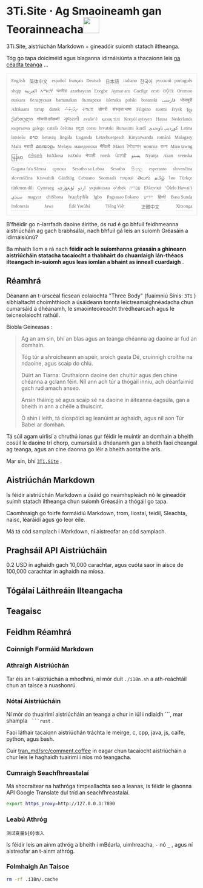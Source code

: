 <h1 style="justify-content:space-between">3Ti.Site ⋅ Ag Smaoineamh gan Teorainneacha<img src="//i-01.eu.org/3Ti/logo.svg" style="user-select:none;margin-top:-1px;width:42px"></h1>

3Ti.Site, aistriúchán Markdown + gineadóir suíomh statach iltheanga.

Tóg go tapa doiciméid agus blaganna idirnáisiúnta a thacaíonn leis [na céadta teanga](https://github.com/i18n-site/node/blob/main/lang/src/index.js) ...

<pre class="langli" style="display:flex;flex-wrap:wrap;background:transparent;border:1px solid #eee;font-size:12px;box-shadow:0 0 3px inset #eee;padding:12px 5px 4px 12px;justify-content:space-between;"><style>pre.langli i{font-weight:300;font-family:s;margin-right:7px;margin-bottom:8px;font-style:normal;color:#666;border-bottom:1px dashed #ccc;}</style><i>English</i><i> 简体中文 </i><i>español</i><i>français</i><i>Deutsch</i><i> 日本語 </i><i>italiano</i><i>한국어</i><i>русский</i><i>português</i><i>shqip</i><i>‫العربية‬</i><i>አማርኛ</i><i>অসমীয়া</i><i>azərbaycan</i><i>Eʋegbe</i><i>Aymar aru</i><i>Gaeilge</i><i>eesti</i><i>ଓଡ଼ିଆ</i><i>Oromoo</i><i>euskara</i><i>беларуская</i><i>bamanakan</i><i>български</i><i>íslenska</i><i>polski</i><i>bosanski</i><i>‫فارسی‬</i><i>भोजपुरी</i><i>Afrikaans</i><i>татар</i><i>dansk</i><i>‫ދިވެހިބަސް‬</i><i>ትግርኛ</i><i>डोगरी</i><i>संस्कृत भाषा</i><i>Filipino</i><i>suomi</i><i>Frysk</i><i>ខ្មែរ</i><i>ქართული</i><i>गोंयची कोंकणी</i><i>ગુજરાતી</i><i>avañe’ẽ</i><i>қазақ тілі</i><i>Kreyòl ayisyen</i><i>Hausa</i><i>Nederlands</i><i>кыргызча</i><i>galego</i><i>català</i><i>čeština</i><i>ಕನ್ನಡ</i><i>corsu</i><i>hrvatski</i><i>Runasimi</i><i>kurdî</i><i>‫کوردیی ناوەندی‬</i><i>Latina</i><i>latviešu</i><i>ລາວ</i><i>lietuvių</i><i>lingála</i><i>Luganda</i><i>Lëtzebuergesch</i><i>Kinyarwanda</i><i>română</i><i>Malagasy</i><i>Malti</i><i>मराठी</i><i>മലയാളം</i><i>Melayu</i><i>македонски</i><i>मैथिली</i><i>Māori</i><i>মৈতৈলোন্</i><i>монгол</i><i>বাংলা</i><i>Mizo ṭawng</i><i>မြန်မာ</i><i>𞄀𞄄𞄰𞄩𞄍𞄜𞄰</i><i>IsiXhosa</i><i>isiZulu</i><i>नेपाली</i><i>norsk</i><i>ਪੰਜਾਬੀ</i><i>‫پښتو‬</i><i>Nyanja</i><i>Akan</i><i>svenska</i><i>Gagana fa'a Sāmoa</i><i>српски</i><i>Sesotho sa Leboa</i><i>Sesotho</i><i>සිංහල</i><i>esperanto</i><i>slovenčina</i><i>slovenščina</i><i>Kiswahili</i><i>Gàidhlig</i><i>Cebuano</i><i>Soomaali</i><i>тоҷикӣ</i><i>తెలుగు</i><i>தமிழ்</i><i>ไทย</i><i>Türkçe</i><i>türkmen dili</i><i>Cymraeg</i><i>‫ئۇيغۇرچە‬</i><i>‫اردو‬</i><i>українська</i><i>o‘zbek</i><i>‫עברית‬</i><i>Ελληνικά</i><i>ʻŌlelo Hawaiʻi</i><i>‫سنڌي‬</i><i>magyar</i><i>chiShona</i><i>հայերեն</i><i>Igbo</i><i>Pagsasao Ilokano</i><i>‫ייִדיש‬</i><i>हिन्दी</i><i>Basa Sunda</i><i>Indonesia</i><i>Jawa</i><i>Èdè Yorùbá</i><i>Tiếng Việt</i><i> 正體中文 </i><i>Xitsonga</i></pre>

B’fhéidir go n-iarrfadh daoine áirithe, ós rud é go bhfuil feidhmeanna aistriúcháin ag gach brabhsálaí, nach bhfuil gá leis an suíomh Gréasáin a idirnáisiúnú?

Ba mhaith liom a rá nach **féidir ach le suíomhanna gréasáin a ghineann aistriúcháin statacha tacaíocht a thabhairt do chuardaigh lán-théacs ilteangach in-suíomh agus leas iomlán a bhaint as inneall cuardaigh** .

## Réamhrá

Déanann an t-úrscéal ficsean eolaíochta &quot;Three Body&quot; (fuaimniú Sínis: `3Tǐ` ) sibhialtacht choimhthíoch a úsáideann tonnta leictreamaighnéadacha chun cumarsáid a dhéanamh, le smaointeoireacht thrédhearcach agus le teicneolaíocht rathúil.

Bíobla·Geineasas :

> Ag an am sin, bhí an blas agus an teanga chéanna ag daoine ar fud an domhain.
>
> Tóg túr a shroicheann an spéir, sroich geata Dé, cruinnigh croíthe na ndaoine, agus scaip do chlú.
>
> Dúirt an Tiarna: Cruthaíonn daoine den chultúr agus den chine chéanna a gclann féin. Níl ann ach túr a thógáil inniu, ach déanfaimid gach rud amach anseo.
>
> Ansin tháinig sé agus scaip sé na daoine in áiteanna éagsúla, gan a bheith in ann a chéile a thuiscint.
>
> Ó shin i leith, tá díospóidí ag leanúint ar aghaidh, agus níl aon Túr Babel ar domhan.

Tá súil agam uirlisí a chruthú ionas gur féidir le muintir an domhain a bheith cosúil le daoine trí chorp, cumarsáid a dhéanamh gan a bheith faoi cheangal ag teanga, agus an cine daonna go léir a bheith aontaithe arís.

Mar sin, bhí [`3Ti.Site`](//3Ti.Site) .

## Aistriúchán Markdown

Is féidir aistriúchán Markdown a úsáid go neamhspleách nó le gineadóir suímh statach iltheanga chun suíomh Gréasáin a thógáil go tapa.

Caomhnaigh go foirfe formáidiú Markdown, trom, liostaí, teidil, Sleachta, naisc, léaráidí agus go leor eile.

Má tá cód samplach i Markdown, ní aistreofar an cód samplach.

## Praghsáil API Aistriúcháin

0.2 USD in aghaidh gach 10,000 carachtar, agus cuóta saor in aisce de 100,000 carachtar in aghaidh na míosa.

## Tógálaí Láithreáin Ilteangacha

## Teagaisc

## Feidhm Réamhrá

### Coinnigh Formáid Markdown

### Athraigh Aistriúchán

Tar éis an t-aistriúchán a mhodhnú, ní mór duit `./i18n.sh` a ath-reáchtáil chun an taisce a nuashonrú.

### Nótaí Aistriúcháin

Ní mór do thuairimí aistriúcháin an teanga a chur in iúl i ndiaidh \```, mar shampla ` ```rust` .

Faoi láthair tacaíonn aistriúchán tráchta le meirge, c, cpp, java, js, caife, python, agus bash.

Cuir [tran_md/src/comment.coffee](https://github.com/i18n-site/node/blob/main/tran_md/src/comment.coffee) in eagar chun tacaíocht aistriúcháin a chur leis le haghaidh tuairimí i níos mó teangacha.

### Cumraigh Seachfhreastalaí

Má shocraítear na hathróga timpeallachta seo a leanas, is féidir le glaonna API Google Translate dul tríd an seachfhreastalaí.

```bash
export https_proxy=http://127.0.0.1:7890
```

### Leabú Athróg

```
测试变量${0}嵌入
```

Is féidir leis an ainm athróg a bheith i mBéarla, uimhreacha, `-` nó `_` , agus ní aistreofar an t-ainm athróg.

### Folmhaigh An Taisce

```bash
rm -rf .i18n/.cache
```
